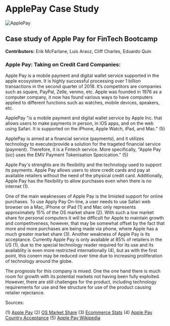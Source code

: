 # **ApplePay Case Study**

![ApplePay](https://www.apple.com/v/apple-pay/g/images/overview/og_image.png?201709281800)


## Case study of Apple Pay for FinTech Bootcamp

**Contributors:** Erik McFarlane, Luis Araoz, Cliff Charles, Eduardo Quin

### **Apple Pay: Taking on Credit Card Companies:**
Apple Pay is a mobile payment and digital wallet service supported in the apple ecosystem. It is highly successful processing over 1 billion transactions in the second quarter of 2018. It’s competitors are companies such as square, PayPal, Zelle, venmo, etc. Apple was founded in 1976 as a computer company, it now has found various ways to have computers applied to different functions such as watches, mobile devices, speakers, etc.

ApplePay "is a mobile payment and digital wallet service by Apple Inc. that allows users to make payments in person, in iOS apps, and on the web using Safari. It is supported on the iPhone, Apple Watch, iPad, and Mac." (5) 

ApplePay is aimed at a financial service (payments), and it utilizes technology to execute/provide a solution for the trageted financial service (payment). Therefore, it is a Fintech service. More specifically, "Apple Pay (sic) uses the EMV Payment Tokenisation Specication." (5)

Apple Pay's strenghts are its flexibility and the technology used to support its payments.  Apple Pay allows users to store credit cards and pay at available retailers without the need of the physical credit card. Additionally, Apple Pay has the flexibility to allow purchases even when there is no internet (1).

One of the main weaknesses of Apple Pay is the limisted support for online purchases.  To use Apply Pay On-line, a user needs to use Safari web browser on a Mac, iPhone or iPad (1) and Mac only represents approximately 15% of the OS market share (2). With such a low market share for personal computers it will be difficult for Apple to maintain growth and competitveness, however, that may be somewhat offset by the fact that more and more purchases are being made via phone, where Apple has a much greater market share (3).
Another weakness of Apple Pay is its acceptance.  Currently Apple Pay is only available at 85% of retailers in the US (1), due to the special technology reader required for its use and its availablity is even more restricted internationally (4), but as with the first point, this conern may be reduced over time due to increasing proliferation of technology around the globe.

The prognosis for this company is mixed. One the one hand there is much room for growth with its potential markets not having been fully exploited. However, there are still challenges for the product, including technology requirements for use and fee structure for use of the product causing retalier rejectance. 

Sources:

(1) [Apple Pay](https://www.apple.com/apple-pay)
(2) [OS Market Share](https://www.statista.com/statistics/218089/global-market-share-of-windows-7/)
(3) [Ecommerce Stats](https://www.outerboxdesign.com/web-design-articles/mobile-ecommerce-statistics)
(4) [Apple Pay Country Acceptance](https://support.apple.com/en-us/HT207957)
(5) [Apple Pay Wikipedia](https://en.wikipedia.org/wiki/Apple_Pay)
